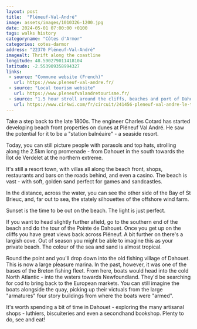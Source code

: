 ```yaml
---
layout: post
title:  "Pléneuf-Val-André"
image: assets/images/1010326-1200.jpg
date: 2024-05-01 07:00:00 +0100
tags: walks history
categoryname: "Côtes d'Armor"
categories: cotes-darmor
address: "22370 Pléneuf-Val-André"
imagealt: Thrift along the coastline
longitude: 48.590279011418104
latitude: -2.553909358994327
links:
 - source: "Commune website (French)"
   url: https://www.pleneuf-val-andre.fr/
 - source: "Local tourism website"
   url: https://www.pleneufvalandretourisme.fr/
 - source: "1.5 hour stroll around the cliffs, beaches and port of Dahouet"
   url: https://www.cirkwi.com/fr/circuit/241456-pleneuf-val-andre-le-tour-de-la-pointe-de-dahouet
---
```

Take a step back to the late 1800s. The engineer Charles Cotard has started developing beach front properties on dunes at Pléneuf Val André. He saw the potential for it to be a "station balnéaire" - a seaside resort.

Today, you can still picture people with parasols and top hats, strolling along the 2.5km long  promenade - from Dahouet in the south towards the Îlot de Verdelet at the northern extreme.

It's still a resort town, with villas all along the beach front, shops, restaurants and bars on the roads behind, and even a casino. The beach is vast - with soft, golden sand perfect for games and sandcastles.

In the distance, across the water, you can see the other side of the Bay of St Brieuc, and, far out to sea, the stately silhouettes of the offshore wind farm.

Sunset is the time to be out on the beach. The light is just perfect.

If you want to head slightly further afield, go to the southern end of the beach and do the tour of the Pointe de Dahouet. Once you get up on the cliffs you have great views back across Pléneuf. A bit further on there's a largish cove. Out of season you might be able to imagine this as your private beach. The colour of the sea and sand is almost tropical.

Round the point and you'll drop down into the old fishing village of Dahouet. This is now a large pleasure marina. In the past, however, it was one of the bases of the Breton fishing fleet. From here, boats would head into the cold North Atlantic - into the waters towards Newfoundland. They'd be searching for cod to bring back to the European markets. You can still imagine the boats alongside the quay, picking up their victuals from the large "armatures" four story buildings from where the boats were "armed".

It's worth spending a bit of time in Dahouet - exploring the many artisanal shops - luthiers, biscuiteries and even a secondhand bookshop. Plenty to do, see and eat!

